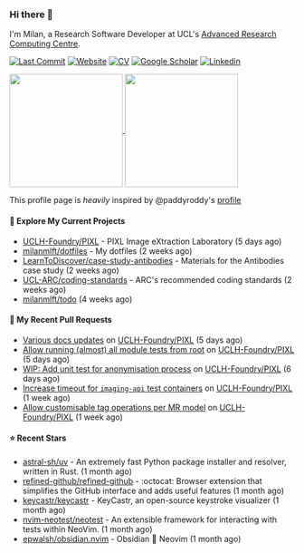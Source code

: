 ### Hi there 👋

I'm Milan, a Research Software Developer at UCL's [Advanced Research Computing
Centre](https://www.ucl.ac.uk/advanced-research-computing/advanced-research-computing-centre).

[![Last Commit](https://img.shields.io/github/last-commit/milanmlft/milanmlft?label=updated)](https://github.com/milanmlft)
[![Website](https://img.shields.io/badge/GitHub%20Pages-222?logo=githubpages&logoColor=fff&style=for-the-badge&style=flat)](https://milanmlft.dev)
[![CV](https://img.shields.io/badge/CV-PDF-pink.svg)](https://milanmlft.netlify.app/uploads/resume.pdf)
[![Google Scholar](https://img.shields.io/badge/Google%20Scholar-4285F4?logo=googlescholar&logoColor=fff&style=for-the-badge&style=flat)](https://scholar.google.com/citations?user=LwW40HQAAAAJ&hl=en)
[![Linkedin](https://img.shields.io/badge/LinkedIn-0A66C2?logo=linkedin&logoColor=fff&style=for-the-badge&style=flat)](http://www.linkedin.com/in/milan-malfait)


<a href="https://github.com/milanmlft/milanmlft#gh-dark-mode-only">
  <img height=200 align="center" src="https://github-readme-stats-paddyroddy.vercel.app/api?username=milanmlft&disable_animations=true&hide_border=true&hide_title=true&include_all_commits=true&rank_icon=github&show=prs_merged,reviews&show_icons=true&theme=tokyonight" />
</a>


<a href="https://github.com/milanmlft/milanmlft#gh-light-mode-only">
  <img height=200 align="center" src="https://github-readme-stats-paddyroddy.vercel.app/api?username=milanmlft&disable_animations=true&hide_border=true&hide_title=true&include_all_commits=true&rank_icon=github&show=prs_merged,reviews&show_icons=true&theme=default" />
</a>

This profile page is _heavily_ inspired by @paddyroddy's [profile](https://github.com/paddyroddy/paddyroddy)

#### 👷 Explore My Current Projects

- [UCLH-Foundry/PIXL](https://github.com/UCLH-Foundry/PIXL) - PIXL Image eXtraction Laboratory
  (5 days ago)
- [milanmlft/dotfiles](https://github.com/milanmlft/dotfiles) - My dotfiles
  (2 weeks ago)
- [LearnToDiscover/case-study-antibodies](https://github.com/LearnToDiscover/case-study-antibodies) - Materials for the Antibodies case study
  (2 weeks ago)
- [UCL-ARC/coding-standards](https://github.com/UCL-ARC/coding-standards) - ARC&#39;s recommended coding standards
  (2 weeks ago)
- [milanmlft/todo](https://github.com/milanmlft/todo)
  (4 weeks ago)

#### 🔨 My Recent Pull Requests

- [Various docs updates](https://github.com/UCLH-Foundry/PIXL/pull/362) on [UCLH-Foundry/PIXL](https://github.com/UCLH-Foundry/PIXL)
  (5 days ago)
- [Allow running (almost) all module tests from root](https://github.com/UCLH-Foundry/PIXL/pull/361) on [UCLH-Foundry/PIXL](https://github.com/UCLH-Foundry/PIXL)
  (5 days ago)
- [WIP: Add unit test for anonymisation process](https://github.com/UCLH-Foundry/PIXL/pull/360) on [UCLH-Foundry/PIXL](https://github.com/UCLH-Foundry/PIXL)
  (6 days ago)
- [Increase timeout for `imaging-api` test containers](https://github.com/UCLH-Foundry/PIXL/pull/358) on [UCLH-Foundry/PIXL](https://github.com/UCLH-Foundry/PIXL)
  (1 week ago)
- [Allow customisable tag operations per MR model](https://github.com/UCLH-Foundry/PIXL/pull/354) on [UCLH-Foundry/PIXL](https://github.com/UCLH-Foundry/PIXL)
  (1 week ago)

#### ⭐ Recent Stars

- [astral-sh/uv](https://github.com/astral-sh/uv) - An extremely fast Python package installer and resolver, written in Rust.
  (1 month ago)
- [refined-github/refined-github](https://github.com/refined-github/refined-github) - :octocat: Browser extension that simplifies the GitHub interface and adds useful features
  (1 month ago)
- [keycastr/keycastr](https://github.com/keycastr/keycastr) - KeyCastr, an open-source keystroke visualizer
  (1 month ago)
- [nvim-neotest/neotest](https://github.com/nvim-neotest/neotest) - An extensible framework for interacting with tests within NeoVim.
  (1 month ago)
- [epwalsh/obsidian.nvim](https://github.com/epwalsh/obsidian.nvim) - Obsidian 🤝 Neovim
  (1 month ago)
